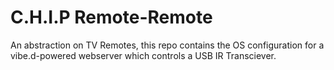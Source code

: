 # C.H.I.P Remote-Remote

An abstraction on TV Remotes, this repo contains the OS configuration for
a vibe.d-powered webserver which controls a USB IR Transciever.
